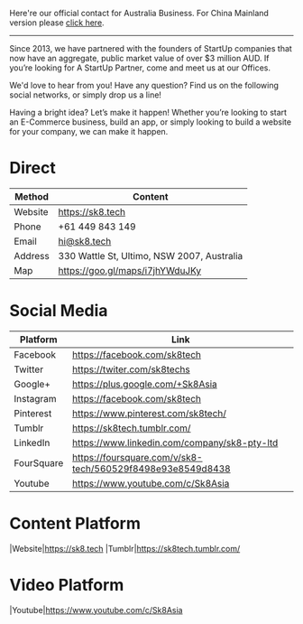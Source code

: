 Here're our official contact for Australia Business. For China Mainland version please [click here](cn/README.md).

---

Since 2013, we have partnered with the founders of StartUp companies that now have an aggregate, public market value of over $3 million AUD. If you’re looking for A StartUp Partner, come and meet us at our Offices.

We'd love to hear from you! Have any question? Find us on the following social networks, or simply drop us a line!

Having a bright idea? Let’s make it happen! Whether you’re looking to start an E-Commerce business, build an app, or simply looking to build a website for your company, we can make it happen. 

# Direct

|Method|Content
|-|-
|Website|https://sk8.tech
|Phone|+61 449 843 149
|Email|hi@sk8.tech
|Address| 330 Wattle St, Ultimo, NSW 2007, Australia
|Map|https://goo.gl/maps/i7jhYWduJKy

# Social Media

|Platform|Link
|-|-
|Facebook|https://facebook.com/sk8tech
|Twitter|https://twiter.com/sk8techs
|Google+|https://plus.google.com/+Sk8Asia
|Instagram|https://facebook.com/sk8tech
|Pinterest|https://www.pinterest.com/sk8tech/
|Tumblr|https://sk8tech.tumblr.com/
|LinkedIn|https://www.linkedin.com/company/sk8-pty-ltd
|FourSquare|https://foursquare.com/v/sk8-tech/560529f8498e93e8549d8438
|Youtube|https://www.youtube.com/c/Sk8Asia

# Content Platform
|Website|https://sk8.tech
|Tumblr|https://sk8tech.tumblr.com/

# Video Platform
|Youtube|https://www.youtube.com/c/Sk8Asia